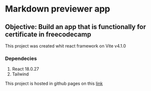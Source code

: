 # Markdown previewer app
## Objective: Build an app that is functionally for certificate in freecodecamp
This project was created whit react framework on Vite v4.1.0

### Dependecies 
1. React 18.0.27
2. Tailwind

This project is hosted in github pages on this [link](https://j0t4ku.github.io/markdown-previewer/)
